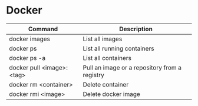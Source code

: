 # Docker

Command | Description
--- | ---
docker images | List all images
docker ps | List all running containers
docker ps -a | List all containers
docker pull \<image>:\<tag> | Pull an image or a repository from a registry
docker rm \<container> | Delete container
docker rmi \<image> | Delete docker image
